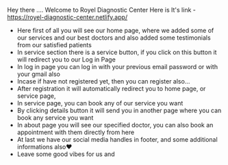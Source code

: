 Hey there ....
Welcome to Royel Diagnostic Center Here is It's link - https://royel-diagnostic-center.netlify.app/

- Here first of all you will see our home page, where we added some of our services and our best doctors and also added some testimonials from our satisfied patients
- In service section there is a service button, if you click on this button it will redirect you to our Log in Page
- In log in page you can log in with your previous email password or with your gmail also
- Incase if have not registered yet, then you can register also...
- After registration it will automatically redirect you to home page, or service page,
- In service page, you can book any of our service you want
- By clicking details button it
  will send you in another page where you can book any service you want
- In about page you will see our specified doctor, you can also book an appointment with them directly from here
- At last we have our social media handles in footer, and some additional informations also❤️
- Leave some good vibes for us and
